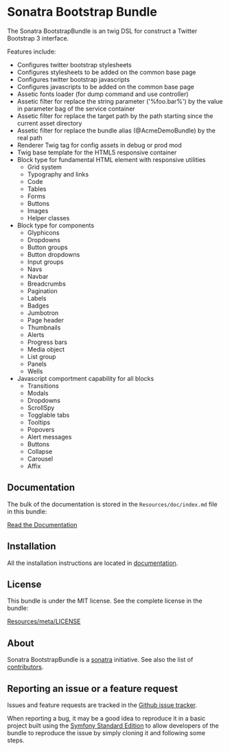 Sonatra Bootstrap Bundle
========================

The Sonatra BootstrapBundle is an twig DSL for construct a Twitter Bootstrap 3 interface.

Features include:

- Configures twitter bootstrap stylesheets
- Configures stylesheets to be added on the common base page
- Configures twitter bootstrap javascripts
- Configures javascripts to be added on the common base page
- Assetic fonts loader (for dump command and use controller)
- Assetic filter for replace the string parameter ('%foo.bar%') by the value in parameter bag of the service container
- Assetic filter for replace the target path by the path starting since the current asset directory
- Assetic filter for replace the bundle alias (@AcmeDemoBundle) by the real path
- Renderer Twig tag for config assets in debug or prod mod
- Twig base template for the HTML5 responsive container
- Block type for fundamental HTML element with responsive utilities
  * Grid system
  * Typography and links
  * Code
  * Tables
  * Forms
  * Buttons
  * Images
  * Helper classes
- Block type for components
  * Glyphicons
  * Dropdowns
  * Button groups
  * Button dropdowns
  * Input groups
  * Navs
  * Navbar
  * Breadcrumbs
  * Pagination
  * Labels
  * Badges
  * Jumbotron
  * Page header
  * Thumbnails
  * Alerts
  * Progress bars
  * Media object
  * List group
  * Panels
  * Wells
- Javascript comportment capability for all blocks
  * Transitions
  * Modals
  * Dropdowns
  * ScrollSpy
  * Togglable tabs
  * Tooltips
  * Popovers
  * Alert messages
  * Buttons
  * Collapse
  * Carousel
  * Affix

Documentation
-------------

The bulk of the documentation is stored in the `Resources/doc/index.md`
file in this bundle:

[Read the Documentation](Resources/doc/index.md)

Installation
------------

All the installation instructions are located in [documentation](Resources/doc/index.md).

License
-------

This bundle is under the MIT license. See the complete license in the bundle:

[Resources/meta/LICENSE](Resources/meta/LICENSE)

About
-----

Sonatra BootstrapBundle is a [sonatra](https://github.com/sonatra) initiative.
See also the list of [contributors](https://github.com/sonatra/SonatraBootstrapBundle/contributors).

Reporting an issue or a feature request
---------------------------------------

Issues and feature requests are tracked in the [Github issue tracker](https://github.com/sonatra/SonatraBootstrapBundle/issues).

When reporting a bug, it may be a good idea to reproduce it in a basic project
built using the [Symfony Standard Edition](https://github.com/symfony/symfony-standard)
to allow developers of the bundle to reproduce the issue by simply cloning it
and following some steps.
